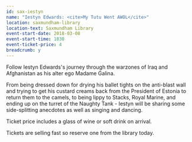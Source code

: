 ```yaml
---
id: sax-iestyn
name: "Iestyn Edwards: <cite>My Tutu Went AWOL</cite>"
location: saxmundham-library
location-text: Saxmundham Library
event-start-date: 2018-03-08
event-start-time: 1830
event-ticket-price: 4
breadcrumb: y
---
```


Follow Iestyn Edwards's journey through the warzones of Iraq and Afghanistan as his alter ego Madame Galina.

From being dressed down for drying his ballet tights on the anti-blast wall and trying to get his custard creams back from the President of Estonia to return them to the camels, to being lippy to Stacks, Royal Marine, and ending up on the turret of the Naughty Tank  - Iestyn will be sharing some side-splitting anecdotes as well as singing and dancing.

Ticket price includes a glass of wine or soft drink on arrival.

Tickets are selling fast so reserve one from the library today.
